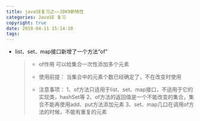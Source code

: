 ```yaml
---
title: javaSE复习之——JDK9新特性
categories: JavaSE 复习
copyright: true
date: 2019-04-11 15:14:10
tags:
---
```

- list、set、map接口新增了一个方法“of”
	> - of作用
	> 可以给集合一次性添加多个元素
	> 
	> - 使用前提：
	> 当集合中的元素个数已经确定了，不在改变时使用
	> 
	> - 注意事项：
	> 1、of方法只适用于list、set、map接口，不适用于它的实现类，hashSet等
	> 2、of方法的返回值是一个不能改变的集合，集合不能再使用add、put方法添加元素
	> 3、set、map几口在调用of方法的时候，不能有重复的元素